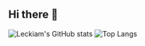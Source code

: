 ## Hi there 👋

<!--
**Leckiam/Leckiam** is a ✨ _special_ ✨ repository because its `README.md` (this file) appears on your GitHub profile.

Here are some ideas to get you started:

- 🔭 I’m currently working on ...
- 🌱 I’m currently learning ...
- 👯 I’m looking to collaborate on ...
- 🤔 I’m looking for help with ...
- 💬 Ask me about ...
- 📫 How to reach me: ...
- 😄 Pronouns: ...
- ⚡ Fun fact: ...
-->
![Leckiam's GitHub stats](https://github-readme-stats.vercel.app/api?username=Leckiam&show_icons=true&theme=radical)
![Top Langs](https://github-readme-stats.vercel.app/api/top-langs/?username=Leckiam&hide_progress=false)

